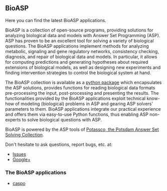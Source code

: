## BioASP

Here you can find the latest BioASP applications.

BioASP is a collection of open-source programs, providing solutions for analyzing biological data and models with Answer Set Programming (ASP). ASP has proven to be an excellent tool for solving a variety of biological questions. The BioASP applications implement methods for analyzing metabolic, signaling and gene regulatory networks, consistency checking, diagnosis, and repair of biological data and models. In particular, it allows for computing predictions and generating hypotheses about required extensions of biological models, as well as designing new experiments and finding intervention strategies to control the biological system at hand.

The BioASP collection is available as a [python package](http://pypi.python.org/pypi/bioasp) which encapsulates the ASP solutions, provides functions for reading biological data formats pre-processing the input, post-processing and presenting the results. The functionalities provided by the BioASP applications exploit technical know-how of modeling (biological) problems in ASP and gearing ASP solvers’ parameters to them. BioASP applications integrate our practical experience and offers them via easy-to-use Python functions, thus enabling ASP non-experts to solve biological questions with ASP.

BioASP is powered by the ASP tools of [Potassco, the Potsdam Answer Set Solving Collection](http://potassco.sourceforge.net/).

Don't hesitate to ask questions, report bugs, etc. at:
* [Issues](https://github.com/bioasp/bioasp.github.io/issues)
* [Google+](https://plus.google.com/106623620514531759221) 

### The BioASP applications

* [caspo](caspo)
